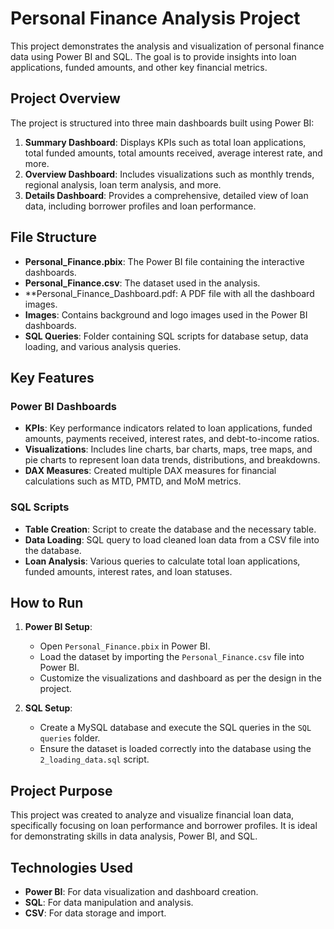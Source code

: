 # Personal Finance Analysis Project

This project demonstrates the analysis and visualization of personal finance data using Power BI and SQL. The goal is to provide insights into loan applications, funded amounts, and other key financial metrics.

## Project Overview

The project is structured into three main dashboards built using Power BI:
1. **Summary Dashboard**: Displays KPIs such as total loan applications, total funded amounts, total amounts received, average interest rate, and more.
2. **Overview Dashboard**: Includes visualizations such as monthly trends, regional analysis, loan term analysis, and more.
3. **Details Dashboard**: Provides a comprehensive, detailed view of loan data, including borrower profiles and loan performance.

## File Structure

- **Personal_Finance.pbix**: The Power BI file containing the interactive dashboards.
- **Personal_Finance.csv**: The dataset used in the analysis.
- **Personal_Finance_Dashboard.pdf: A PDF file with all the dashboard images. 
- **Images**: Contains background and logo images used in the Power BI dashboards.
- **SQL Queries**: Folder containing SQL scripts for database setup, data loading, and various analysis queries.
  
## Key Features

### Power BI Dashboards
- **KPIs**: Key performance indicators related to loan applications, funded amounts, payments received, interest rates, and debt-to-income ratios.
- **Visualizations**: Includes line charts, bar charts, maps, tree maps, and pie charts to represent loan data trends, distributions, and breakdowns.
- **DAX Measures**: Created multiple DAX measures for financial calculations such as MTD, PMTD, and MoM metrics.

### SQL Scripts
- **Table Creation**: Script to create the database and the necessary table.
- **Data Loading**: SQL query to load cleaned loan data from a CSV file into the database.
- **Loan Analysis**: Various queries to calculate total loan applications, funded amounts, interest rates, and loan statuses.

## How to Run

1. **Power BI Setup**: 
    - Open `Personal_Finance.pbix` in Power BI.
    - Load the dataset by importing the `Personal_Finance.csv` file into Power BI.
    - Customize the visualizations and dashboard as per the design in the project.

2. **SQL Setup**:
    - Create a MySQL database and execute the SQL queries in the `SQL queries` folder.
    - Ensure the dataset is loaded correctly into the database using the `2_loading_data.sql` script.

## Project Purpose

This project was created to analyze and visualize financial loan data, specifically focusing on loan performance and borrower profiles. It is ideal for demonstrating skills in data analysis, Power BI, and SQL.

## Technologies Used
- **Power BI**: For data visualization and dashboard creation.
- **SQL**: For data manipulation and analysis.
- **CSV**: For data storage and import.
